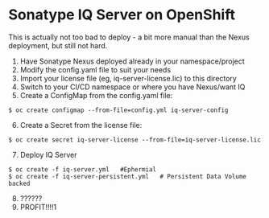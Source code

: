 # Sonatype IQ Server on OpenShift

This is actually not too bad to deploy - a bit more manual than the Nexus deployment, but still not hard.

1. Have Sonatype Nexus deployed already in your namespace/project
2. Modify the config.yaml file to suit your needs
3. Import your license file (eg, iq-server-license.lic) to this directory
4. Switch to your CI/CD namespace or where you have Nexus/want IQ
5. Create a ConfigMap from the config.yaml file:
  ```
  $ oc create configmap --from-file=config.yml iq-server-config
  ```
6. Create a Secret from the license file:
  ```
  $ oc create secret iq-server-license --from-file=iq-server-license.lic
  ```
7. Deploy IQ Server
  ```
  $ oc create -f iq-server.yml   #Ephermial
  $ oc create -f iq-server-persistent.yml   # Persistent Data Volume backed
  ```
8. ??????
9. PROFIT!!!!1
